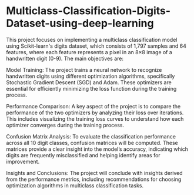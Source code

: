 # Multiclass-Classification-Digits-Dataset-using-deep-learning
This project focuses on implementing a multiclass classification model using Scikit-learn's digits dataset, which consists of 1,797 samples and 64 features, where each feature represents a pixel in an 8×8 image of a handwritten digit (0-9). The main objectives are:

Model Training: The project trains a neural network to recognize handwritten digits using different optimization algorithms, specifically Stochastic Gradient Descent (SGD) and Adam. These optimizers are essential for efficiently minimizing the loss function during the training process.

Performance Comparison: A key aspect of the project is to compare the performance of the two optimizers by analyzing their loss over iterations. This includes visualizing the training loss curves to understand how each optimizer converges during the training process.

Confusion Matrix Analysis: To evaluate the classification performance across all 10 digit classes, confusion matrices will be computed. These matrices provide a clear insight into the model’s accuracy, indicating which digits are frequently misclassified and helping identify areas for improvement.

Insights and Conclusions: The project will conclude with insights derived from the performance metrics, including recommendations for choosing optimization algorithms in multiclass classification tasks.
